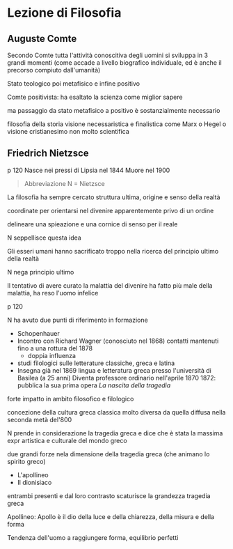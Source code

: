 # Lezione di Filosofia 

## Auguste Comte
Secondo Comte tutta l'attività conoscitiva degli uomini si sviluppa in 3 grandi momenti (come accade a livello biografico individuale, ed è anche il precorso compiuto dall'umanità)


Stato teologico
poi metafisico
e infine positivo


Comte positivista: ha esaltato la scienza come miglior sapere


ma passaggio da stato metafisico a positivo è sostanzialmente necessario

filosofia della storia
visione necessaristica  e finalistica come Marx o Hegel o visione cristianesimo
non molto scientifica


## Friedrich Nietzsce

p 120
Nasce nei pressi di Lipsia nel 1844
Muore nel 1900


> Abbreviazione
> N = Nietzsce



La filosofia ha sempre cercato struttura ultima, origine e senso della realtà

coordinate per orientarsi nel divenire apparentemente privo di un ordine

delineare una spieazione e una cornice di senso per il reale


N seppellisce questa idea

Gli esseri umani hanno sacrificato troppo nella ricerca del principio ultimo della realtà


N nega principio ultimo

Il tentativo di avere curato la malattia del divenire ha fatto più male della malattia, ha reso l'uomo infelice

p 120

N ha avuto due punti di riferimento in formazione
* Schopenhauer
* Incontro con Richard Wagner (conosciuto nel 1868) contatti mantenuti fino a una rottura del 1878
	* doppia influenza
* studi filologici sulle letterature classiche, greca e latina
* Insegna già nel 1869 lingua e letteratura greca presso l'università  di Basilea (a 25 anni)
Diventa professore ordinario nell'aprile 1870
1872: pubblica la sua prima opera
_La nascita della tragedia_

forte impatto in ambito filosofico e filologico

concezione della cultura greca classica molto diversa da quella diffusa nella seconda metà del'800

N prende in considerazione la tragedia greca e dice che è stata la massima expr artistica e culturale del mondo greco

due grandi forze nela dimensione della tragedia greca (che animano lo spirito greco)
* L'apollineo
* Il dionisiaco


entrambi presenti e dal loro contrasto scaturisce la grandezza tragedia greca

Apollineo:
Apollo è il dio della luce e della chiarezza, della misura e della forma

Tendenza dell'uomo a raggiungere forma, equilibrio perfetti


<!--stackedit_data:
eyJoaXN0b3J5IjpbLTUyODM3Mzk2Ml19
-->